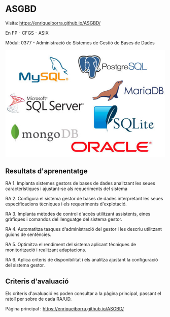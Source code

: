 # ASGBD

Visita:  https://enriqueiborra.github.io/ASGBD/ 

En FP - CFGS - ASIX 

Mòdul: 0377 - Administració de Sistemes de Gestió de Bases de Dades

![CID](docs/imgs/sistemas-GBD.jpg)

## Resultats d'aprenentatge
RA 1. Implanta sistemes gestors de bases de dades analitzant les seues característiques i ajustant-se als requeriments del sistema

RA 2. Configura el sistema gestor de bases de dades interpretant les seues especificacions tècniques i els requeriments d'explotació.

RA 3. Implanta mètodes de control d'accés utilitzant assistents, eines gràfiques i comandos del llenguatge del sistema gestor.

RA 4. Automatitza tasques d'administració del gestor i les descriu utilitzant guions de sentències.

RA 5. Optimitza el rendiment del sistema aplicant tècniques de monitorització i realitzant adaptacions.

RA 6. Aplica criteris de disponibilitat i els analitza ajustant la configuració del sistema gestor.

## Criteris d'avaluació
Els criteris d'avaluació es poden consultar a la pàgina principal, passant el ratolí per sobre de cada RA/UD.

Pàgina principal :  https://enriqueiborra.github.io/ASGBD/ 





